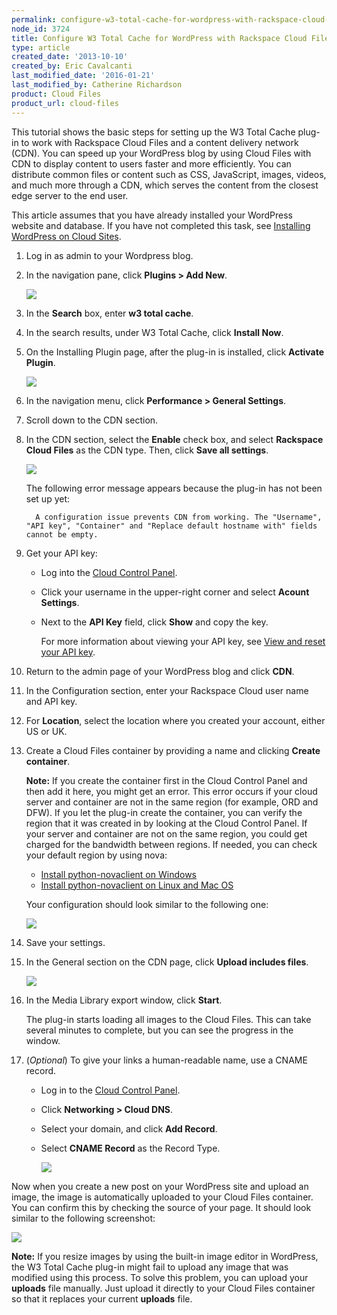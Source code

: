 ```yaml
---
permalink: configure-w3-total-cache-for-wordpress-with-rackspace-cloud-files-cdn/
node_id: 3724
title: Configure W3 Total Cache for WordPress with Rackspace Cloud Files and CDN
type: article
created_date: '2013-10-10'
created_by: Eric Cavalcanti
last_modified_date: '2016-01-21'
last_modified_by: Catherine Richardson
product: Cloud Files
product_url: cloud-files
---
```


This tutorial shows the basic steps for setting up the W3 Total Cache plug-in to work with Rackspace Cloud Files and a content delivery network (CDN). You can speed up your WordPress blog by using Cloud Files with CDN to display content to users faster and more efficiently. You can distribute common files or content such as CSS, JavaScript, images, videos, and much more through a CDN, which serves the content from the closest edge server to the end user.

This article assumes that you have already installed your WordPress website and database. If you have not completed this task, see [Installing WordPress on Cloud Sites](/how-to/installing-wordpress-on-cloud-sites "/how-to/installing-wordpress-on-cloud-sites").


1.  Log in as admin to your Wordpress blog.

2.  In the navigation pane, click **Plugins > Add New**.

    ![](https://b9002618969a676fa5e9-329656694c46da9401f89a96a819e8df.ssl.cf5.rackcdn.com/cloud%20files/files-configure-w3-total-1.png)

3.  In the **Search** box, enter **w3 total cache**.

4.  In the search results, under W3 Total Cache, click **Install Now**.

5.  On the Installing Plugin page, after the plug-in is installed, click **Activate Plugin**.

    ![](https://b9002618969a676fa5e9-329656694c46da9401f89a96a819e8df.ssl.cf5.rackcdn.com/cloud%20files/files-configure-w3-total-4.png)

6.  In the navigation menu, click **Performance > General Settings**.

7.  Scroll down to the CDN section.

8.  In the CDN section, select the **Enable** check box, and select **Rackspace Cloud Files** as the CDN type. Then, click **Save all settings**.

    ![](https://b9002618969a676fa5e9-329656694c46da9401f89a96a819e8df.ssl.cf5.rackcdn.com/cloud%20files/files-configure-w3-total-6.png)

    The following error message appears because the plug-in has not been set up yet:

          A configuration issue prevents CDN from working. The "Username", "API key", "Container" and "Replace default hostname with" fields cannot be empty.

9.  Get your API key:

    - Log into the [Cloud Control Panel](https://mycloud.rackspace.com).
    - Click your username in the upper-right corner and select **Acount Settings**.
    - Next to the **API Key** field, click **Show** and copy the key.

      For more information about viewing your API key, see [View and reset your API key](/how-to/view-and-reset-your-api-key).

10.  Return to the admin page of your WordPress blog and click **CDN**.

11.  In the Configuration section, enter your Rackspace Cloud user name and API key.

12.  For **Location**, select the location where you created your account, either US or UK.

13.  Create a Cloud Files container by providing a name and clicking **Create container**.

     **Note:** If you create the container first in the Cloud Control Panel and then add it here, you might get an error. This error occurs if your cloud server and container are not in the same region (for example, ORD and DFW). If you let the plug-in create the container, you can verify the region that it was created in by looking at the Cloud Control Panel. If your server and container are not on the same region, you could get charged for the bandwidth between regions. If needed, you can check your default region by using nova:

       - [Install python-novaclient on Windows](/how-to/installing-python-novaclient-on-windows)
       - [Install python-novaclient on Linux and Mac OS](/how-to/installing-python-novaclient-on-linux-and-mac-os)

     Your configuration should look similar to the following one:

     ![](https://b9002618969a676fa5e9-329656694c46da9401f89a96a819e8df.ssl.cf5.rackcdn.com/cloud%20files/files-configure-w3-total-9.png)

14.  Save your settings.

15.  In the General section on the CDN page, click **Upload includes files**.

     ![](https://b9002618969a676fa5e9-329656694c46da9401f89a96a819e8df.ssl.cf5.rackcdn.com/cloud%20files/files-configure-w3-total-10.png)

16.  In the Media Library export window, click **Start**.

     The plug-in starts loading all images to the Cloud Files. This can take several minutes to complete, but you can see the progress in the window.

10.  (*Optional*) To give your links a human-readable name, use a CNAME record.

      - Log in to the [Cloud Control Panel](https://mycloud.rackspace.com).
      - Click **Networking > Cloud DNS**.
      - Select your domain, and click **Add Record**.
      - Select **CNAME Record** as the Record Type.

        ![](https://b9002618969a676fa5e9-329656694c46da9401f89a96a819e8df.ssl.cf5.rackcdn.com/cloud%20files/files-configure-w3-total-13.png)

Now when you create a new post on your WordPress site and upload an image, the image is automatically uploaded to your Cloud Files container. You can confirm this by checking the source of your page. It should look similar to the following screenshot:

![](https://b9002618969a676fa5e9-329656694c46da9401f89a96a819e8df.ssl.cf5.rackcdn.com/cloud%20files/files-configure-w3-total-14.png)

**Note:** If you resize images by using the built-in image editor in WordPress, the W3 Total Cache plug-in might fail to upload any image that was modified using this process. To solve this problem, you can upload your **uploads** file manually. Just upload it directly to your Cloud Files container so that it replaces your current **uploads** file.

